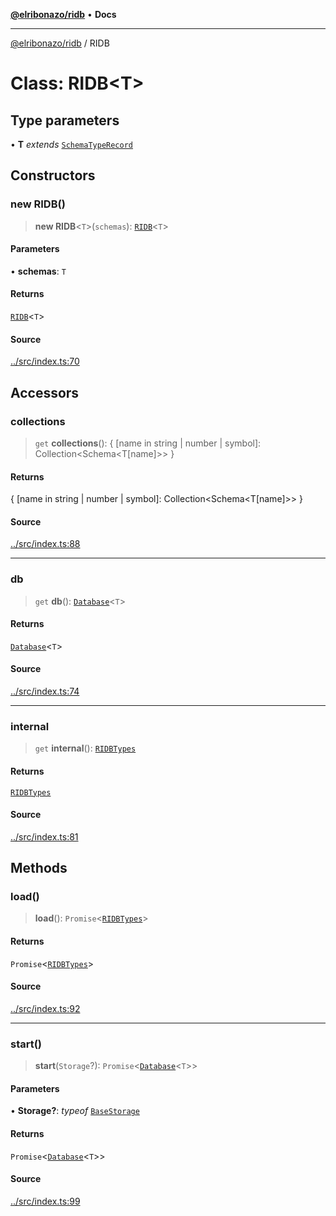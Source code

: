 [**@elribonazo/ridb**](../README.md) • **Docs**

***

[@elribonazo/ridb](../README.md) / RIDB

# Class: RIDB\<T\>

## Type parameters

• **T** *extends* [`SchemaTypeRecord`](../namespaces/RIDBTypes/type-aliases/SchemaTypeRecord.md)

## Constructors

### new RIDB()

> **new RIDB**\<`T`\>(`schemas`): [`RIDB`](RIDB.md)\<`T`\>

#### Parameters

• **schemas**: `T`

#### Returns

[`RIDB`](RIDB.md)\<`T`\>

#### Source

[../src/index.ts:70](https://github.com/elribonazo/RIDB/blob/e7a589ed88e5f8a1cf6a9f63844d534653394964/ts/src/index.ts#L70)

## Accessors

### collections

> `get` **collections**(): \{ \[name in string \| number \| symbol\]: Collection\<Schema\<T\[name\]\>\> \}

#### Returns

\{ \[name in string \| number \| symbol\]: Collection\<Schema\<T\[name\]\>\> \}

#### Source

[../src/index.ts:88](https://github.com/elribonazo/RIDB/blob/e7a589ed88e5f8a1cf6a9f63844d534653394964/ts/src/index.ts#L88)

***

### db

> `get` **db**(): [`Database`](../namespaces/RIDBTypes/classes/Database.md)\<`T`\>

#### Returns

[`Database`](../namespaces/RIDBTypes/classes/Database.md)\<`T`\>

#### Source

[../src/index.ts:74](https://github.com/elribonazo/RIDB/blob/e7a589ed88e5f8a1cf6a9f63844d534653394964/ts/src/index.ts#L74)

***

### internal

> `get` **internal**(): [`RIDBTypes`](../namespaces/RIDBTypes/README.md)

#### Returns

[`RIDBTypes`](../namespaces/RIDBTypes/README.md)

#### Source

[../src/index.ts:81](https://github.com/elribonazo/RIDB/blob/e7a589ed88e5f8a1cf6a9f63844d534653394964/ts/src/index.ts#L81)

## Methods

### load()

> **load**(): `Promise`\<[`RIDBTypes`](../namespaces/RIDBTypes/README.md)\>

#### Returns

`Promise`\<[`RIDBTypes`](../namespaces/RIDBTypes/README.md)\>

#### Source

[../src/index.ts:92](https://github.com/elribonazo/RIDB/blob/e7a589ed88e5f8a1cf6a9f63844d534653394964/ts/src/index.ts#L92)

***

### start()

> **start**(`Storage`?): `Promise`\<[`Database`](../namespaces/RIDBTypes/classes/Database.md)\<`T`\>\>

#### Parameters

• **Storage?**: *typeof* [`BaseStorage`](../namespaces/RIDBTypes/classes/BaseStorage.md)

#### Returns

`Promise`\<[`Database`](../namespaces/RIDBTypes/classes/Database.md)\<`T`\>\>

#### Source

[../src/index.ts:99](https://github.com/elribonazo/RIDB/blob/e7a589ed88e5f8a1cf6a9f63844d534653394964/ts/src/index.ts#L99)
